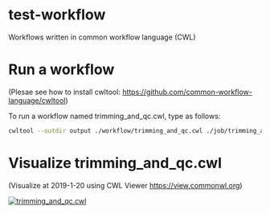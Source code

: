 # test-workflow

Workflows written in common workflow language (CWL)

# Run a workflow

(Plesae see how to install cwltool: https://github.com/common-workflow-language/cwltool)

To run a workflow named trimming_and_qc.cwl, type as follows:

```bash
cwltool --outdir output ./workflow/trimming_and_qc.cwl ./job/trimming_and_qc_job.cwl
```

# Visualize trimming_and_qc.cwl

(Visualize at 2019-1-20 using CWL Viewer https://view.commonwl.org)

[![trimming_and_qc.cwl](https://github.com/suecharo/test-workflow/raw/master/image/graph.png "trimming_and_qc.cwl")](https://view.commonwl.org/workflows/github.com/suecharo/test-workflow/blob/master/workflow/trimming_and_qc.cwl)
